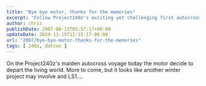 ```yaml
---
title: "Bye bye motor, thanks for the memories"
excerpt: "Follow Project240z's exciting yet challenging first autocross experience, leading to an unexpected engine overhaul with an LS1."
author: chris
publishDate: 2007-08-13T05:57:17+00:00
updateDate: 2024-11-15T12:15:17-06:00
url: "2007/bye-bye-motor-thanks-for-the-memories"
tags: [ 240z, datsun ]
---
```


On the Project240z's maiden autocross voyage today the motor decide to depart the living world. More to come, but it looks like another winter project may involve and LS1....

